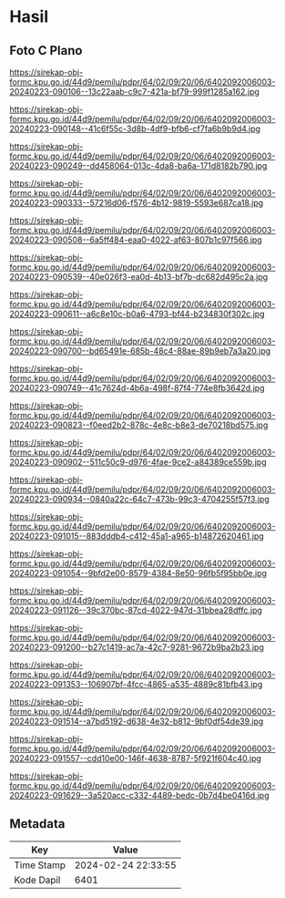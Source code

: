 # Hasil

## Foto C Plano

https://sirekap-obj-formc.kpu.go.id/44d9/pemilu/pdpr/64/02/09/20/06/6402092006003-20240223-090106--13c22aab-c9c7-421a-bf79-999f1285a162.jpg

https://sirekap-obj-formc.kpu.go.id/44d9/pemilu/pdpr/64/02/09/20/06/6402092006003-20240223-090148--41c6f55c-3d8b-4df9-bfb6-cf7fa6b9b9d4.jpg

https://sirekap-obj-formc.kpu.go.id/44d9/pemilu/pdpr/64/02/09/20/06/6402092006003-20240223-090249--dd458064-013c-4da8-ba6a-171d8182b790.jpg

https://sirekap-obj-formc.kpu.go.id/44d9/pemilu/pdpr/64/02/09/20/06/6402092006003-20240223-090333--57216d06-f576-4b12-9819-5593e687ca18.jpg

https://sirekap-obj-formc.kpu.go.id/44d9/pemilu/pdpr/64/02/09/20/06/6402092006003-20240223-090508--6a5ff484-eaa0-4022-af63-807b1c97f566.jpg

https://sirekap-obj-formc.kpu.go.id/44d9/pemilu/pdpr/64/02/09/20/06/6402092006003-20240223-090539--40e026f3-ea0d-4b13-bf7b-dc682d495c2a.jpg

https://sirekap-obj-formc.kpu.go.id/44d9/pemilu/pdpr/64/02/09/20/06/6402092006003-20240223-090611--a6c8e10c-b0a6-4793-bf44-b234830f302c.jpg

https://sirekap-obj-formc.kpu.go.id/44d9/pemilu/pdpr/64/02/09/20/06/6402092006003-20240223-090700--bd65491e-685b-48c4-88ae-89b9eb7a3a20.jpg

https://sirekap-obj-formc.kpu.go.id/44d9/pemilu/pdpr/64/02/09/20/06/6402092006003-20240223-090749--41c7624d-4b6a-498f-87f4-774e8fb3642d.jpg

https://sirekap-obj-formc.kpu.go.id/44d9/pemilu/pdpr/64/02/09/20/06/6402092006003-20240223-090823--f0eed2b2-878c-4e8c-b8e3-de70218bd575.jpg

https://sirekap-obj-formc.kpu.go.id/44d9/pemilu/pdpr/64/02/09/20/06/6402092006003-20240223-090902--511c50c9-d976-4fae-9ce2-a84389ce559b.jpg

https://sirekap-obj-formc.kpu.go.id/44d9/pemilu/pdpr/64/02/09/20/06/6402092006003-20240223-090934--0840a22c-64c7-473b-99c3-4704255f57f3.jpg

https://sirekap-obj-formc.kpu.go.id/44d9/pemilu/pdpr/64/02/09/20/06/6402092006003-20240223-091015--883dddb4-c412-45a1-a965-b14872620461.jpg

https://sirekap-obj-formc.kpu.go.id/44d9/pemilu/pdpr/64/02/09/20/06/6402092006003-20240223-091054--9bfd2e00-8579-4384-8e50-96fb5f95bb0e.jpg

https://sirekap-obj-formc.kpu.go.id/44d9/pemilu/pdpr/64/02/09/20/06/6402092006003-20240223-091126--39c370bc-87cd-4022-947d-31bbea28dffc.jpg

https://sirekap-obj-formc.kpu.go.id/44d9/pemilu/pdpr/64/02/09/20/06/6402092006003-20240223-091200--b27c1419-ac7a-42c7-9281-9672b9ba2b23.jpg

https://sirekap-obj-formc.kpu.go.id/44d9/pemilu/pdpr/64/02/09/20/06/6402092006003-20240223-091353--106907bf-4fcc-4865-a535-4889c81bfb43.jpg

https://sirekap-obj-formc.kpu.go.id/44d9/pemilu/pdpr/64/02/09/20/06/6402092006003-20240223-091514--a7bd5192-d638-4e32-b812-9bf0df54de39.jpg

https://sirekap-obj-formc.kpu.go.id/44d9/pemilu/pdpr/64/02/09/20/06/6402092006003-20240223-091557--cdd10e00-146f-4638-8787-5f921f604c40.jpg

https://sirekap-obj-formc.kpu.go.id/44d9/pemilu/pdpr/64/02/09/20/06/6402092006003-20240223-091629--3a520acc-c332-4489-bedc-0b7d4be0416d.jpg


## Metadata

| Key        | Value               |
| ---------- | ------------------- |
| Time Stamp | 2024-02-24 22:33:55 |
| Kode Dapil | 6401                |



